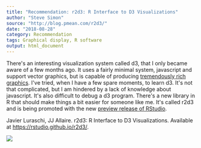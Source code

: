 ```yaml
---
title: "Recommendation: r2d3: R Interface to D3 Visualizations"
author: "Steve Simon"
source: "http://blog.pmean.com/r2d3/"
date: "2018-08-28"
category: Recommendation
tags: Graphical display, R software
output: html_document
---
```


There's an interesting visualization system called d3, that I only
became aware of a few months ago. It uses a fairly minimal system,
javascript and support vector graphics, but is capable of producing
[tremendously rich graphics](https://github.com/d3/d3/wiki/gallery).
I've tried, when I have a few spare moments, to learn d3. It's not that
complicated, but I am hindered by a lack of knowledge about javascript.
It's also difficult to debug a d3 program. There's a new library in R
that should make things a bit easier for someone like me. It's called
r2d3 and is being promoted with the new [preview release of
RStudio](https://www.rstudio.com/products/rstudio/download/preview/).

<!---More--->

Javier Luraschi, JJ Allaire. r2d3: R Interface to D3 Visualizations.
Available at <https://rstudio.github.io/r2d3/>.

![](http://www.pmean.com/images/r2d301.png)




